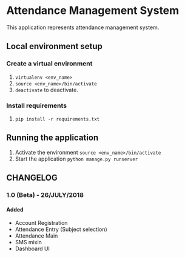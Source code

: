 # Attendance Management System


This application represents attendance management system.

## Local environment setup

### Create a virtual environment


1. `virtualenv <env_name>`
2. `source <env_name>/bin/activate`
3. `deactivate` to deactivate.

### Install requirements


1. `pip install -r requirements.txt`

## Running the application


1. Activate the environment `source <env_name>/bin/activate`
2. Start the application `python manage.py runserver`

## CHANGELOG

### 1.0 (Beta) - 26/JULY/2018

#### Added
* Account Registration
* Attendance Entry (Subject selection)
* Attendance Main
* SMS mixin
* Dashboard UI
